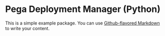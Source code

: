 # Pega Deployment Manager (Python)

This is a simple example package. You can use
[Github-flavored Markdown](https://guides.github.com/features/mastering-markdown/)
to write your content.